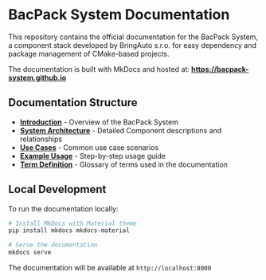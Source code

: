 # BacPack System Documentation

This repository contains the official documentation for the BacPack System, a component stack
developed by BringAuto s.r.o. for easy dependency and package management of CMake-based projects.

The documentation is built with MkDocs and hosted at: **https://bacpack-system.github.io**

## Documentation Structure

- **[Introduction](docs/index.md)** - Overview of the BacPack System
- **[System Architecture](docs/architecture.md)** - Detailed Component descriptions and relationships
- **[Use Cases](docs/use_cases.md)** - Common use case scenarios
- **[Example Usage](docs/example_usage.md)** - Step-by-step usage guide
- **[Term Definition](docs/term_definition.md)** - Glossary of terms used in the documentation

## Local Development

To run the documentation locally:

```bash
# Install MkDocs with Material theme
pip install mkdocs mkdocs-material

# Serve the documentation
mkdocs serve
```

The documentation will be available at `http://localhost:8000`

